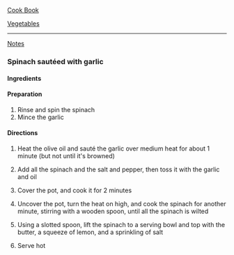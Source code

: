 [Cook Book](https://github.com/vmsmith/CookBook/edit/master/README.md)  

[Vegetables]()  

-----  

[Notes](https://github.com/vmsmith/CookBook/edit/master/notes.md)  

### Spinach sautéed with garlic  

#### Ingredients  


#### Preparation  

1. Rinse and spin the spinach  
2. Mince the garlic  

#### Directions  

1. Heat the olive oil and sauté the garlic over medium heat for about 1 minute (but not until it's browned)   

2. Add all the spinach and the salt and pepper, then toss it with the garlic and oil  

3. Cover the pot, and cook it for 2 minutes  

4. Uncover the pot, turn the heat on high, and cook the spinach for another minute, stirring with a wooden spoon, until all the spinach is wilted  

5. Using a slotted spoon, lift the spinach to a serving bowl and top with the butter, a squeeze of lemon, and a sprinkling of salt   

6. Serve hot  
